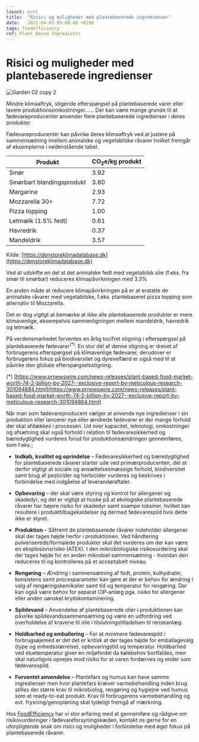 ```yaml
---
layout: post
title:  "Risici og muligheder med plantebaserede ingredienser"
date:   2021-04-05 09:00:00 +0100
tags: foodefficiency
ref: Plant Based Ingredients
---
```


# Risici og muligheder med plantebaserede ingredienser

![Garden 02 copy 2](https://user-images.githubusercontent.com/75361000/113566428-f3dc3100-960c-11eb-9c12-a6c428ab56ec.jpg#w450)


Mindre klimaaftryk, stigende efterspørgsel på plantebaserede varer eller lavere produktionsomkostninger…... Der kan være mange grunde til at fødevareproducenter anvender flere plantebaserede ingredienser i deres produkter. 

Fødevareproducenter kan påvirke deres klimaaftryk ved at justere på sammensætning imellem animalske og vegetabilske råvarer hvilket fremgår af eksemplerne i nedenstående tabel.

|Produkt                  |CO<sub>2</sub>e/kg produkt|
--- | ---
|Smør                     |3.92|
|Smørbart blandingsprodukt |3.80|
|Margarine                |2.93|
|Mozzarella 30+           |7.72|
|Pizza topping            |1.00|
|Letmælk (1.5% fedt)      |0.61|
|Havredrik                |0.37|
|Mandeldrik               |3.57|

Kilde: [https://denstoreklimadatabase.dk](https://denstoreklimadatabase.dk)

Ved at udskifte en del at det animalske fedt med vegetabilsk olie (f.eks. fra smør til smørbar) reduceres klimapåvirkningen med 3.3% 

En anden måde at reducere klimapåvirkningen på er at erstatte de animalske råvarer med vegetabilske, f.eks. plantebaseret pizza topping som alternativ til Mozzarella.

Det er dog vigtigt at bemærke at ikke alle plantebaserede produkter er mere klimavenlige, eksempelvis sammenligningen mellem mandeldrik, havredrik og letmælk. 

På verdensmarkedet forventes en årlig tocifret stigning i efterspørgsel på plantebaserede fødevarer<sup>(*)</sup>. En stor del af denne stigning er drevet af forbrugerens efterspørgsel på klimavenlige fødevarer, derudover er forbrugerens fokus på biodiversitet og dyrevelfærd er også med til at påvirke den globale efterspørgselsstigning.

(*) [https://www.prnewswire.com/news-releases/plant-based-food-market-worth-74-2-billion-by-2027--exclusive-report-by-meticulous-research-301094884.html](https://www.prnewswire.com/news-releases/plant-based-food-market-worth-74-2-billion-by-2027--exclusive-report-by-meticulous-research-301094884.html)

Når man som fødevareproducent vælger at anvende nye ingredienser i sin produktion eller lancerer nye eller ændrede fødevarer er der mange forhold der skal afdækkes i processen. 
Ud over kapacitet, teknologi, omkostninger og afsætning skal også forhold i relation til fødevaresikkerhed og bæredygtighed vurderes forud for produktionsændringen gennemføres, som f.eks.;

- **Indkøb, kvalitet og oprindelse** – Fødevaresikkerhed og bæredygtighed for plantebaserede råvarer starter ude ved primærproducenten, det et derfor vigtigt at sociale og ansættelsesmæssige forhold, biodiversitet samt brug af pesticider og herbicider vurderes og beskrives i forbindelse med indgåelse af leverandøraftaler. 

- **Opbevaring** – der skal være styring og kontrol for allergener og skadedyr, og det er vigtigt at huske på at økologiske plantebaserede råvarer har højere risiko for skadedyr samt svampe toksiner, hvilket kan resultere i produkttilbagekaldelser og dermed fødevarespild hvis dette ikke er styret. 

- **Produktion** – Såfremt de plantebaserede råvarer indeholder allergener skal der tages højde herfor i produktionen. Ved håndtering pulveriserede/formalede produkter skal det vurderes om der kan være en eksplosionsrisiko (ATEX). I den mikrobiologiske risikovurdering skal der tages højde for en anden mikrobiel sammensætning - hvordan den reduceres til og kontrolleres på et acceptabelt niveau. 

- **Rengøring** – Ændring i sammensætning af fedt, protein, kulhydrater, konsistens samt procesparameter kan gøre at der er behov for ændring i valg af rengøringskemikalier samt tid og temperatur for rengøring. Der kan også være behov for separat CIP-anlæg pga. risiko for allergener eller anden uønsket krydskontaminering.  

- **Spildevand** – Anvendelse af plantebaserede olier i produktionen kan påvirke spildevandssammensætning og være en udfordring ved overholdelse af kravene til olie i tilslutningstilladelsen til renseanlæg.
 
- **Holdbarhed og emballering** – For at minimere fødevarespild i forbrugsøjemed er det det er kritisk at der tages højde for emballagevalg (type og enhedsstørrelse), opbevaringstid og temperatur. Holdbarhed ved stuetemperatur giver en miljøfordel da kølebehov bortfaldes, men skal naturligvis opvejes mod risiko for at varen fordærves og ender som fødevarespild. 

- **Forventet anvendelse** – Plantefars og humus kan have samme ingredienser men hvor plantefars kræver varmebehandling inden brug stilles der større krav til mikrobiolog, rengøring og hygiejne ved humus som et ready-to-eat produkt. Krav til forbrugerens varmebehandling og evt. frysning/genoptøning skal tydeligt fremgå af mærkning. 

Hos [FoodEfficiency](http://www.foodefficiency.eu) har vi stor erfaring med at gennemføre og rådgive om risikovurderinger i fødevareforsyningskæden, kontakt os gerne for en uforpligtende snak om risici og muligheder i forbindelse med øget fokus på plantebaserede råvarer. 
